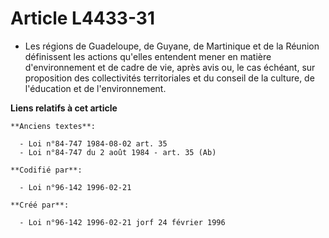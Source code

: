 # Article L4433-31

- Les régions de Guadeloupe, de Guyane, de Martinique et de la Réunion définissent les actions qu'elles entendent mener en
matière d'environnement et de cadre de vie, après avis ou, le cas échéant, sur proposition des collectivités territoriales et
du conseil de la culture, de l'éducation et de l'environnement.

**Liens relatifs à cet article**

	**Anciens textes**:

	  - Loi n°84-747 1984-08-02 art. 35
	  - Loi n°84-747 du 2 août 1984 - art. 35 (Ab)

	**Codifié par**:

	  - Loi n°96-142 1996-02-21

	**Créé par**:

	  - Loi n°96-142 1996-02-21 jorf 24 février 1996
